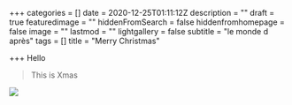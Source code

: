 +++
categories = []
date = 2020-12-25T01:11:12Z
description = ""
draft = true
featuredimage = ""
hiddenFromSearch = false
hiddenfromhomepage = false
image = ""
lastmod = ""
lightgallery = false
subtitle = "le monde d après"
tags = []
title = "Merry Christmas"

+++
Hello

> This is Xmas

![](https://leosauvage-co-cdn.s3.eu-central-1.amazonaws.com/leo_baby.jpg)